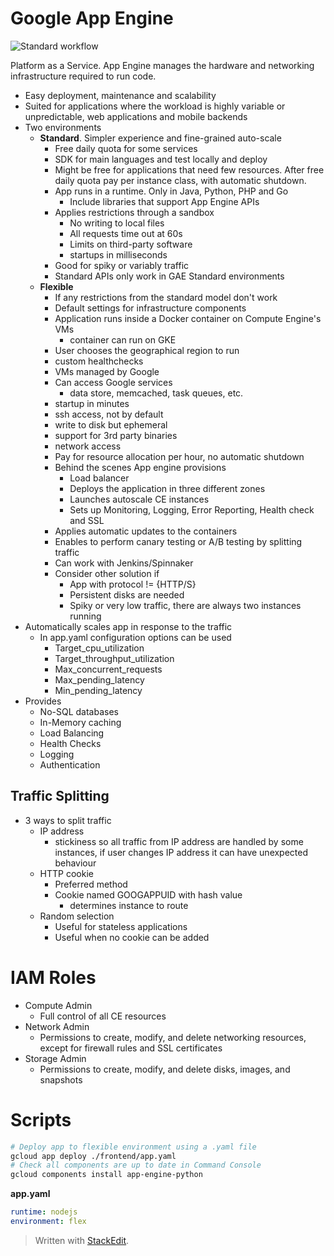 
# Google App Engine

![Standard workflow](https://raw.githubusercontent.com/euphonie/study-notes/master/Engineering%20Tools/Cloud/GCP/appengine.png)

Platform as a Service.
App Engine manages the hardware and networking infrastructure required to run code.
- Easy deployment, maintenance and scalability
- Suited for applications where the workload is highly variable or unpredictable, web applications and mobile backends
- Two environments
	- **Standard**. Simpler experience and fine-grained auto-scale
		- Free daily quota for some services
		- SDK for main languages and test locally and deploy
		- Might be free for applications that need few resources. After free daily quota pay per instance class, with automatic shutdown.
		- App runs in a runtime. Only in Java, Python, PHP and Go
			- Include libraries that support App Engine APIs
		- Applies restrictions through a sandbox
			- No writing to local files
			- All requests time out at 60s
			- Limits on third-party software
			- startups in milliseconds
		- Good for spiky or variably traffic
		- Standard APIs only work in GAE Standard environments
	- **Flexible**
		- If any restrictions from the standard model don't work
		- Default settings for infrastructure components
		- Application runs inside a Docker container on Compute Engine's VMs
			- container can run on GKE
		- User chooses the geographical region to run
		- custom healthchecks
		- VMs managed by Google
		- Can access Google services
			- data store, memcached, task queues, etc.
		- startup in minutes
		- ssh access, not by default
		- write to disk but ephemeral
		- support for 3rd party binaries
		- network access
		- Pay for resource allocation per hour, no automatic shutdown
		- Behind the scenes App engine provisions
			- Load balancer
			- Deploys the application in three different zones
			- Launches autoscale CE instances 
			- Sets up Monitoring, Logging, Error Reporting, Health check and SSL
		- Applies automatic updates to the containers
		- Enables to perform canary testing or A/B testing by splitting traffic
		- Can work with Jenkins/Spinnaker
		- Consider other solution if 
			- App with protocol != {HTTP/S}
			- Persistent disks are needed
			- Spiky or very low traffic, there are always two instances running
- Automatically scales app in response to the traffic
	- In app.yaml configuration options can be used
		- Target_cpu_utilization
		- Target_throughput_utilization
		- Max_concurrent_requests
		- Max_pending_latency
		- Min_pending_latency
- Provides
	- No-SQL databases
	- In-Memory caching
	- Load Balancing
	- Health Checks
	- Logging
	- Authentication

## Traffic Splitting
- 3 ways to split traffic
	- IP address
		- stickiness so all traffic from IP address are handled by some instances, if user changes IP address it can have unexpected behaviour
	- HTTP cookie
		- Preferred method
		- Cookie named GOOGAPPUID with hash value
			- determines instance to route 
	- Random selection
		- Useful for stateless applications
		- Useful when no cookie can be added

# IAM Roles

- Compute Admin
	- Full control of all CE resources
- Network Admin
	- Permissions to create, modify, and delete networking resources, except for firewall rules and SSL certificates
- Storage Admin
	- Permissions to create, modify, and delete disks, images, and snapshots

# Scripts

```bash
# Deploy app to flexible environment using a .yaml file
gcloud app deploy ./frontend/app.yaml
# Check all components are up to date in Command Console
gcloud components install app-engine-python
```
**app.yaml**
```yaml
runtime: nodejs
environment: flex
```

> Written with [StackEdit](https://stackedit.io/).
<!--stackedit_data:
eyJoaXN0b3J5IjpbLTg2MjU5ODY1LDE3Nzg5NjU2NzMsMTAxOD
Q2OTIwLC0xMDg1NzYzMjY0LDEzNjUwNjk3OV19
-->